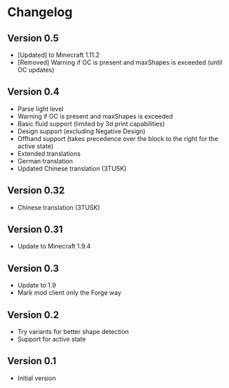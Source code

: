# Changelog

## Version 0.5
* [Updated] to Minecraft 1.11.2
* [Removed] Warning if OC is present and maxShapes is exceeded (until OC updates)

## Version 0.4
* Parse light level
* Warning if OC is present and maxShapes is exceeded
* Basic fluid support (limited by 3d print capabilities)
* Design support (excluding Negative Design)
* Offhand support (takes precedence over the block to the right for the active state)
* Extended translations
* German translation
* Updated Chinese translation (3TUSK)

## Version 0.32
* Chinese translation (3TUSK)

## Version 0.31
* Update to Minecraft 1.9.4

## Version 0.3
* Update to 1.9
* Mark mod client only the Forge way

## Version 0.2
* Try variants for better shape detection
* Support for active state

## Version 0.1
* Initial version

